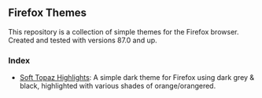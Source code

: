 ## Firefox Themes

This repository is a collection of simple themes for the Firefox browser. Created and tested with versions 87.0 and up.

### Index

- [Soft Topaz Highlights](soft-topaz-highlights/manifest.json): A simple dark theme for Firefox using dark grey & black, highlighted with various shades of orange/orangered.
